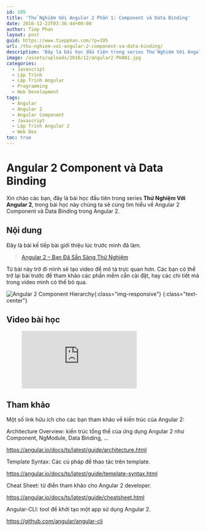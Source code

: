 ```yaml
---
id: 195
title: 'Thử Nghiệm Với Angular 2 Phần 1: Component và Data Binding'
date: 2016-12-23T03:36:44+00:00
author: Tiep Phan
layout: post
guid: https://www.tiepphan.com/?p=195
url: /thu-nghiem-voi-angular-2-component-va-data-binding/
description: 'Đây là bài học đầu tiên trong series Thử Nghiệm Với Angular 2, trong bài học này chúng ta sẽ cùng tìm hiểu về Angular 2 Component và Data Binding trong Angular 2.'
image: /assets/uploads/2016/12/angular2-PHAN1.jpg
categories:
  - Javascript
  - Lập Trình
  - Lập Trình Angular
  - Programming
  - Web Development
tags:
  - Angular
  - Angular 2
  - Angular Component
  - Javascript
  - Lập Trình Angular 2
  - Web Dev
toc: true
---
```


# Angular 2 Component và Data Binding

Xin chào các bạn, đây là bài học đầu tiên trong series **Thử Nghiệm Với Angular 2**, trong bài học này chúng ta sẽ cùng tìm hiểu về Angular 2 Component và Data Binding trong Angular 2.

## Nội dung

Đây là bài kế tiếp bài giới thiệu lúc trước mình đã làm.

<blockquote data-secret="HnvnGsLN9y" class="wp-embedded-content">
  <p>
    <a href="https://www.tiepphan.com/angular-2-ban-da-san-sang-thu-nghiem/">Angular 2 &#8211; Bạn Đã Sẵn Sàng Thử Nghiệm</a>
  </p>
</blockquote>

Từ bài này trở đi mình sẽ tạo video để mô tả trực quan hơn. Các bạn có thể trở lại bài trước để tham khảo các phần mềm cần cài đặt, hay các chi tiết mà trong video mình có thể bỏ qua.

![Angular 2 Component Hierarchy](/assets/uploads/2016/12/component-hierarchy.png){:class="img-responsive"}
{:class="text-center"}

## Video bài học

<figure class="video_container">
  <iframe src="https://www.youtube.com/embed/eAYZVGhnYBg" frameborder="0" allowfullscreen="true"> </iframe>
</figure>


## Tham khảo

Một số link hữu ích cho các bạn tham khảo về kiến trúc của Angular 2:

Architecture Overview: kiến trúc tổng thể của ứng dụng Angular 2 như Component, NgModule, Data Binding, &#8230;

<a href="https://angular.io/docs/ts/latest/guide/architecture.html" target="_blank">https://angular.io/docs/ts/latest/guide/architecture.html</a>

Template Syntax: Các cú pháp để thao tác trên template.

<a href="https://angular.io/docs/ts/latest/guide/template-syntax.html" target="_blank">https://angular.io/docs/ts/latest/guide/template-syntax.html</a>

Cheat Sheet: từ điển tham khảo cho Angular 2 developer.

<a href="https://angular.io/docs/ts/latest/guide/cheatsheet.html" target="_blank">https://angular.io/docs/ts/latest/guide/cheatsheet.html</a>

Angular-CLI: tool để khởi tạo một app sử dụng Angular 2.

<a href="https://github.com/angular/angular-cli" target="_blank">https://github.com/angular/angular-cli</a>

